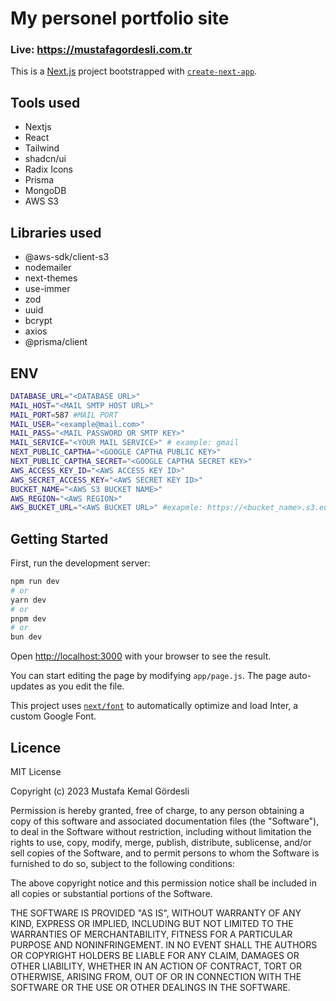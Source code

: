 # My personel portfolio site

### Live: https://mustafagordesli.com.tr

This is a [Next.js](https://nextjs.org/) project bootstrapped with [`create-next-app`](https://github.com/vercel/next.js/tree/canary/packages/create-next-app).

## Tools used

-   Nextjs
-   React
-   Tailwind
-   shadcn/ui
-   Radix Icons
-   Prisma
-   MongoDB
-   AWS S3

## Libraries used

-   @aws-sdk/client-s3
-   nodemailer
-   next-themes
-   use-immer
-   zod
-   uuid
-   bcrypt
-   axios
-   @prisma/client

## ENV

```bash
DATABASE_URL="<DATABASE URL>"
MAIL_HOST="<MAIL SMTP HOST URL>"
MAIL_PORT=587 #MAIL PORT
MAIL_USER="<example@mail.com>"
MAIL_PASS="<MAIL PASSWORD OR SMTP KEY>"
MAIL_SERVICE="<YOUR MAIL SERVICE>" # example: gmail
NEXT_PUBLIC_CAPTHA="<GOOGLE CAPTHA PUBLIC KEY>"
NEXT_PUBLIC_CAPTHA_SECRET="<GOOGLE CAPTHA SECRET KEY>"
AWS_ACCESS_KEY_ID="<AWS ACCESS KEY ID>"
AWS_SECRET_ACCESS_KEY="<AWS SECRET KEY ID>"
BUCKET_NAME="<AWS S3 BUCKET NAME>"
AWS_REGION="<AWS REGION>"
AWS_BUCKET_URL="<AWS BUCKET URL>" #exapmle: https://<bucket_name>.s3.eu-central-1.amazonaws.com/
```

## Getting Started

First, run the development server:

```bash
npm run dev
# or
yarn dev
# or
pnpm dev
# or
bun dev
```

Open [http://localhost:3000](http://localhost:3000) with your browser to see the result.

You can start editing the page by modifying `app/page.js`. The page auto-updates as you edit the file.

This project uses [`next/font`](https://nextjs.org/docs/basic-features/font-optimization) to automatically optimize and load Inter, a custom Google Font.

## Licence

MIT License

Copyright (c) 2023 Mustafa Kemal Gördesli

Permission is hereby granted, free of charge, to any person obtaining a copy
of this software and associated documentation files (the "Software"), to deal
in the Software without restriction, including without limitation the rights
to use, copy, modify, merge, publish, distribute, sublicense, and/or sell
copies of the Software, and to permit persons to whom the Software is
furnished to do so, subject to the following conditions:

The above copyright notice and this permission notice shall be included in all
copies or substantial portions of the Software.

THE SOFTWARE IS PROVIDED "AS IS", WITHOUT WARRANTY OF ANY KIND, EXPRESS OR
IMPLIED, INCLUDING BUT NOT LIMITED TO THE WARRANTIES OF MERCHANTABILITY,
FITNESS FOR A PARTICULAR PURPOSE AND NONINFRINGEMENT. IN NO EVENT SHALL THE
AUTHORS OR COPYRIGHT HOLDERS BE LIABLE FOR ANY CLAIM, DAMAGES OR OTHER
LIABILITY, WHETHER IN AN ACTION OF CONTRACT, TORT OR OTHERWISE, ARISING FROM,
OUT OF OR IN CONNECTION WITH THE SOFTWARE OR THE USE OR OTHER DEALINGS IN THE
SOFTWARE.
